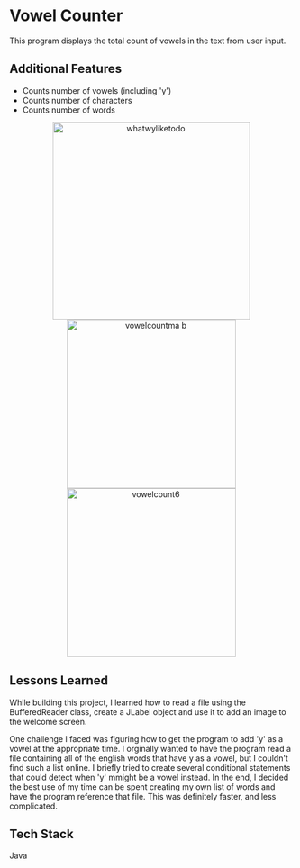 
# Vowel Counter 

This program displays the total count of vowels in the text from user input.


## Additional Features

- Counts number of vowels (including 'y')
- Counts number of characters
- Counts number of words

<p align="middle">
<img width="350" alt="whatwyliketodo" src="https://user-images.githubusercontent.com/76184787/180669904-fb5e786c-5cc6-4868-ba58-c571cbeeddfa.png">
<img width="300" alt="vowelcountma b" src="https://user-images.githubusercontent.com/76184787/180670005-0c551c1a-f222-4cdb-932c-827263b6aad4.png">
<img width="300" alt="vowelcount6" src="https://user-images.githubusercontent.com/76184787/180845375-0c742316-238b-4225-af80-8d87de6d303a.png">
</p>

## Lessons Learned

While building this project, I learned how to read a file using the BufferedReader class, create a JLabel object and use it to add
an image to the welcome screen.



One challenge I faced was figuring how to get the program to add 'y' as a vowel at the appropriate time. I orginally 
wanted to have the program read a file containing all of the english words that have y as a vowel, but I couldn't find such a 
list online. I briefly tried to create several conditional statements that could detect when 'y' mmight be a vowel instead. In the end, I decided
the best use of my time can be spent creating my own list of words and have the program reference that file. This was definitely faster, and less complicated.


<imgg width="600" alt="carbon" src="https: //user-images.githubusercontent.com/76184787/180669592-44adda9a-f068-4fbf-86c9-b927203a317a.png">

## Tech Stack

Java


